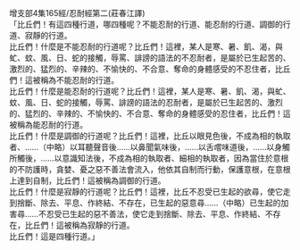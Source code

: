 增支部4集165經/忍耐經第二(莊春江譯)  
「比丘們！有這四種行道，哪四種呢？不能忍耐的行道、能忍耐的行道、調御的行道、寂靜的行道。  
比丘們！什麼是不能忍耐的行道呢？比丘們！這裡，某人是寒、暑、飢、渴，與虻、蚊、風、日、蛇的接觸，辱罵、誹謗的語法的不忍耐者，是屬於已生起苦的、激烈的、猛烈的、辛辣的、不愉快的、不合意、奪命的身體感受的不忍住者，比丘們！這被稱為不能忍耐的行道。  
比丘們！什麼是能忍耐的行道呢？比丘們！這裡，某人是寒、暑、飢、渴，與虻、蚊、風、日、蛇的接觸，辱罵、誹謗的語法的忍耐者，是屬於已生起苦的、激烈的、猛烈的、辛辣的、不愉快的、不合意、奪命的身體感受的忍住者，比丘們！這被稱為能忍耐的行道。  
比丘們！什麼是調御的行道呢？比丘們！這裡，比丘以眼見色後，不成為相的執取者、……（中略）以耳聽聲音後……以鼻聞氣味後，……以舌嚐味道後，……以身觸所觸後，……以意識知法後，不成為相的執取者、細相的執取者，因為當住於意根的不防護時，貪婪、憂之惡不善法會流入，他依其自制而行動，保護意根，在意根上達到自制，比丘們！這被稱為調御的行道。  
比丘們！什麼是寂靜的行道呢？比丘們！這裡，比丘不忍受已生起的欲尋，使它走到捨斷、除去、平息、作終結、不存在，已生起的惡意尋……（中略）已生起的加害尋……不忍受已生起的惡不善法，使它走到捨斷、除去、平息、作終結、不存在，比丘們！這被稱為寂靜的行道。  
比丘們！這是四種行道。」  
  
  
